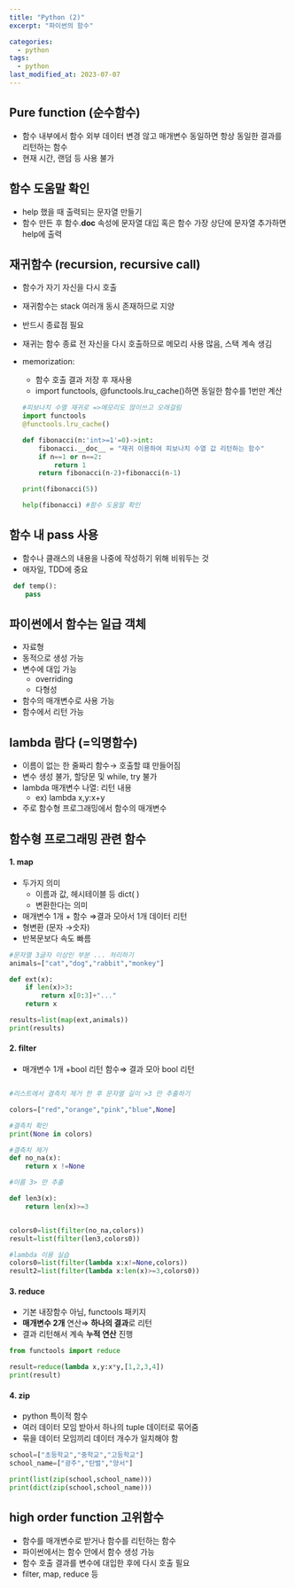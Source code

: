 ```yaml
---
title: "Python (2)"
excerpt: "파이썬의 함수"

categories:
  - python
tags:
  - python
last_modified_at: 2023-07-07
---
```


## Pure function (순수함수) ##
- 함수 내부에서 함수 외부 데이터 변경 않고 매개변수 동일하면 항상 동일한 결과를 리턴하는 함수
- 현재 시간, 랜덤 등 사용 불가

## 함수 도움말 확인 ##
- help 했을 때 출력되는 문자열 만들기
- 함수 만든 후 함수.__doc__ 속성에 문자열 대입 혹은 함수 가장 상단에 문자열 추가하면 help에 출력

    
## 재귀함수 (recursion, recursive call) ##
- 함수가 자기 자신을 다시 호출
- 재귀함수는 stack 여러개 동시 존재하므로 지양
- 반드시 종료점 필요
- 재귀는 함수 종료 전 자신을 다시 호출하므로 메모리 사용 많음, 스택 계속 생김
- memorization:
    - 함수 호출 결과 저장 후 재사용
    - import functools, @functools.lru_cache()하면 동일한 함수를 1번만 계산

    ```python
    #피보나치 수열 재귀로 =>메모리도 많이쓰고 오래걸림
    import functools
    @functools.lru_cache()

    def fibonacci(n:'int>=1'=0)->int:
        fibonacci.__doc__ = "재귀 이용하여 피보나치 수열 값 리턴하는 함수"
        if n==1 or n==2:
            return 1
        return fibonacci(n-2)+fibonacci(n-1)

    print(fibonacci(5))

    help(fibonacci) #함수 도움말 확인
    ```


## 함수 내 pass 사용 ##
- 함수나 클래스의 내용을 나중에 작성하기 위해 비워두는 것
- 애자일, TDD에 중요
        
```python
 def temp():
    pass
```

## 파이썬에서 함수는 일급 객체 ##
- 자료형
- 동적으로 생성 가능
- 변수에 대입 가능
    - overriding
    - 다형성
- 함수의 매개변수로 사용 가능
- 함수에서 리턴 가능


## lambda 람다 (=익명함수) ##
- 이름이 없는 한 줄짜리 함수→ 호출할 떄 만들어짐
- 변수 생성 불가, 할당문 및 while, try 불가
- lambda 매개변수 나열: 리턴 내용
    - ex) lambda x,y:x+y
- 주로 함수형 프로그래밍에서 함수의 매개변수


## **함수형 프로그래밍 관련 함수** ##

#### 1. **map** ####
- 두가지 의미
    - 이름과 값, 헤시테이블 등 dict( )
    - 변환한다는 의미
- 매개변수 1개 + 함수 ⇒결과 모아서  1개 데이터 리턴
- 형변환 (문자 →숫자)
- 반복문보다 속도 빠름
    
```python
#문자열 3글자 이상인 부분 ... 처리하기
animals=["cat","dog","rabbit","monkey"]

def ext(x):
    if len(x)>3:
        return x[0:3]+"..."
    return x

results=list(map(ext,animals))
print(results)

```

#### 2. **filter** ####
- 매개변수 1개 +bool 리턴 함수⇒ 결과 모아  bool 리턴

```python

#리스트에서 결측치 제거 한 후 문자열 길이 >3 만 추출하기

colors=["red","orange","pink","blue",None]

#결측치 확인
print(None in colors)

#결측치 제거
def no_na(x):
    return x !=None

#이름 3> 만 추출

def len3(x):
    return len(x)>=3


colors0=list(filter(no_na,colors))
result=list(filter(len3,colors0))

#lambda 이용 실습
colors0=list(filter(lambda x:x!=None,colors))
result2=list(filter(lambda x:len(x)>=3,colors0))
```

#### 3. **reduce** ####
- 기본 내장함수 아님, functools 패키지
- **매개변수 2개** 연산⇒ **하나의 결과**로 리턴
- 결과 리턴해서 계속 **누적 연산** 진행

```python
from functools import reduce

result=reduce(lambda x,y:x*y,[1,2,3,4])
print(result)

```

#### 4. **zip** ####
- python 특이적 함수
- 여러 데이터 모임 받아서 하나의 tuple 데이터로 묶어줌
- 묶을 데이터 모임끼리 데이터 개수가 일치해야 함
    
```python
school=["초등학교","중학교","고등학교"]
school_name=["광주","탄벌","양서"]

print(list(zip(school,school_name)))
print(dict(zip(school,school_name)))

```

## **high order function 고위함수** ##

- 함수를 매개변수로 받거나 함수를 리턴하는 함수
- 파이썬에서는 함수 안에서 함수 생성 가능
- 함수 호출 결과를 변수에 대입한 후에 다시 호출 필요
- filter, map, reduce 등
